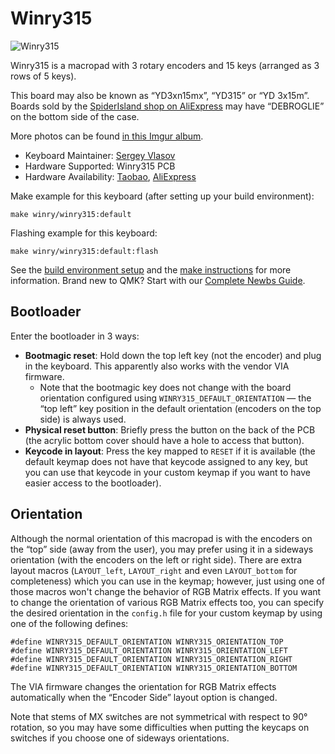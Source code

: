 # Winry315

![Winry315](https://i.imgur.com/nWE5mbXh.jpeg)

Winry315 is a macropad with 3 rotary encoders and 15 keys (arranged as 3 rows of 5 keys).

This board may also be known as “YD3xn15mx”, “YD315” or “YD 3x15m”.  Boards sold by the [SpiderIsland shop on AliExpress](https://www.aliexpress.com/store/5241107) may have “DEBROGLIE” on the bottom side of the case.

More photos can be found [in this Imgur album](https://imgur.com/a/0xf9pju).

* Keyboard Maintainer: [Sergey Vlasov](https://github.com/sigprof)
* Hardware Supported: Winry315 PCB
* Hardware Availability: [Taobao](https://world.taobao.com/item/657924681898.htm), [AliExpress](https://www.aliexpress.com/item/1005003500083583.html)

Make example for this keyboard (after setting up your build environment):

    make winry/winry315:default

Flashing example for this keyboard:

    make winry/winry315:default:flash

See the [build environment setup](https://docs.qmk.fm/#/getting_started_build_tools) and the [make instructions](https://docs.qmk.fm/#/getting_started_make_guide) for more information. Brand new to QMK? Start with our [Complete Newbs Guide](https://docs.qmk.fm/#/newbs).

## Bootloader

Enter the bootloader in 3 ways:

* **Bootmagic reset**: Hold down the top left key (not the encoder) and plug in the keyboard.  This apparently also works with the vendor VIA firmware.
  * Note that the bootmagic key does not change with the board orientation configured using `WINRY315_DEFAULT_ORIENTATION` — the “top left” key position in the default orientation (encoders on the top side) is always used.
* **Physical reset button**: Briefly press the button on the back of the PCB (the acrylic bottom cover should have a hole to access that button).
* **Keycode in layout**: Press the key mapped to `RESET` if it is available (the default keymap does not have that keycode assigned to any key, but you can use that keycode in your custom keymap if you want to have easier access to the bootloader).

## Orientation

Although the normal orientation of this macropad is with the encoders on the “top” side (away from the user), you may prefer using it in a sideways orientation (with the encoders on the left or right side).  There are extra layout macros (`LAYOUT_left`, `LAYOUT_right` and even `LAYOUT_bottom` for completeness) which you can use in the keymap; however, just using one of those macros won't change the behavior of RGB Matrix effects.  If you want to change the orientation of various RGB Matrix effects too, you can specify the desired orientation in the `config.h` file for your custom keymap by using one of the following defines:

    #define WINRY315_DEFAULT_ORIENTATION WINRY315_ORIENTATION_TOP
    #define WINRY315_DEFAULT_ORIENTATION WINRY315_ORIENTATION_LEFT
    #define WINRY315_DEFAULT_ORIENTATION WINRY315_ORIENTATION_RIGHT
    #define WINRY315_DEFAULT_ORIENTATION WINRY315_ORIENTATION_BOTTOM

The VIA firmware changes the orientation for RGB Matrix effects automatically when the “Encoder Side” layout option is changed.

Note that stems of MX switches are not symmetrical with respect to 90° rotation, so you may have some difficulties when putting the keycaps on switches if you choose one of sideways orientations.
